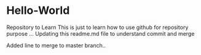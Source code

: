 # Hello-World
Repository to Learn
This is just to learn how to use github for repository purpose ...
Updating this readme.md file to understand commit and merge

Added line to merge to master branch..


